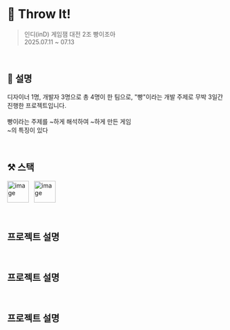 # 🌭 Throw It!
> 인디(inD) 게임잼 대전 2조 빵이조아  
> 2025.07.11 ~ 07.13

<br>

## 📄 설명
디자이너 1명, 개발자 3명으로 총 4명이 한 팀으로, "빵"이라는 개발 주제로 무박 3일간 진행한 프로젝트입니다.  
<br>
빵이라는 주제를 ~하게 해석하여 ~하게 만든 게임  
~의 특징이 있다

<br>

## ⚒️ 스택
<img width="50" height="50" alt="image" src="https://github.com/user-attachments/assets/4213a520-9f72-4a18-91e4-904ba252ea28" /> &nbsp;
<img width="50" height="50" alt="image" src="https://github.com/user-attachments/assets/68513a58-fdb4-4d08-a454-2d30d105e8bc" />


<br>

## 프로젝트 설명

<br>

## 프로젝트 설명

<br>

## 프로젝트 설명
